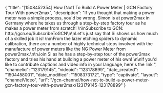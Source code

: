 {
    "title": "[1508452354] How (Not) To Build A Power Meter | GCN Factory Tour With power2max",
    "description": "If you thought that making a power meter was a simple process, you'd be wrong. Simon is at power2max in Germany where he takes us through a step-by-step factory tour as he makes a power meter from scratch! \n\nSubscribe to GCN: http:\/\/gcn.eu\/SubscribeToGCN\n\nLet's just say that Si shows us how much of a skilled job it is! \n\nFrom the lazer etching spiders to dynamic calibration, there are a number of highly technical steps involved with the manufacture of power meters like the NG Power Meter from power2max.\n\nJoin Si as he has a step-by-step tour of the power2max factory and tries his hand at building a power meter of his own! \n\nIf you'd like to contribute captions and video info in your language, here's the link ",
    "channelid": "123179145",
    "videoid": "123178899",
    "date_created": "1504458001",
    "date_modified": "1508373172",
    "type": "captivate",
    "layout": "channelVideo",
    "url": "\/gcn-channel\/how-not-to-build-a-power-meter-gcn-factory-tour-with-power2max\/123179145-123178899"
}